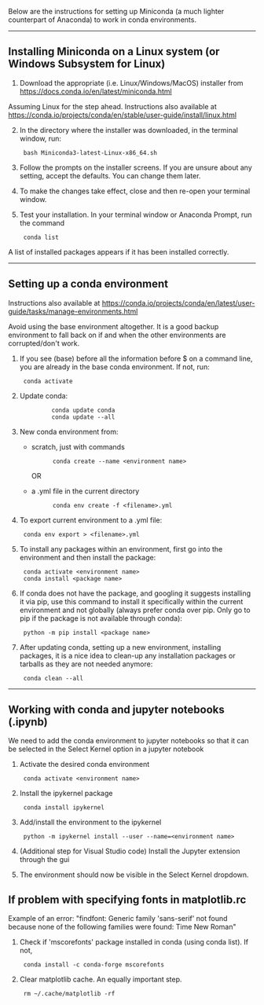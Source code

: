 Below are the instructions for setting up Miniconda (a much lighter counterpart of Anaconda) to work in conda environments.

---
## Installing Miniconda on a Linux system (or Windows Subsystem for Linux)

1. Download the appropriate (i.e. Linux/Windows/MacOS) installer from https://docs.conda.io/en/latest/miniconda.html

Assuming Linux for the step ahead. Instructions also available at https://conda.io/projects/conda/en/stable/user-guide/install/linux.html

2. In the directory where the installer was downloaded, in the terminal window, run:

        bash Miniconda3-latest-Linux-x86_64.sh

3. Follow the prompts on the installer screens. If you are unsure about any setting, accept the defaults. You can change them later.

4. To make the changes take effect, close and then re-open your terminal window.

5. Test your installation. In your terminal window or Anaconda Prompt, run the command

        conda list

A list of installed packages appears if it has been installed correctly.

---
## Setting up a conda environment

Instructions also available at https://conda.io/projects/conda/en/latest/user-guide/tasks/manage-environments.html

Avoid using the base environment altogether. It is a good backup environment to fall back on if and when the other environments are corrupted/don't work.

1. If you see (base) before all the information before \$ on a command line, you are already in the base conda environment. If not, run:

        conda activate

2. Update conda:

                conda update conda
                conda update --all

3. New conda environment from:

    * scratch, just with commands
        
                conda create --name <environment name>

        OR

    * a .yml file in the current directory

                conda env create -f <filename>.yml

4. To export current environment to a .yml file:

        conda env export > <filename>.yml

5. To install any packages within an environment, first go into the environment and then install the package:

        conda activate <environment name>
        conda install <package name>

6. If conda does not have the package, and googling it suggests installing it via pip, use this command to install it specifically within the current environment and not globally (always prefer conda over pip. Only go to pip if the package is not available through conda):

        python -m pip install <package name>

7. After updating conda, setting up a new environment, installing packages, it is a nice idea to clean-up any installation packages or tarballs as they are not needed anymore:

        conda clean --all

---
## Working with conda and jupyter notebooks (.ipynb)

We need to add the conda environment to jupyter notebooks so that it can be selected in the Select Kernel option in a jupyter notebook

1. Activate the desired conda environment

        conda activate <environment name>

2. Install the ipykernel package

        conda install ipykernel

3. Add/install the environment to the ipykernel

        python -m ipykernel install --user --name=<environment name>

4. (Additional step for Visual Studio code) Install the Jupyter extension through the gui

5. The environment should now be visible in the Select Kernel dropdown.


## If problem with specifying fonts in matplotlib.rc 

Example of an error: "findfont: Generic family 'sans-serif' not found because none of the following families were found: Time New Roman"

1. Check if 'mscorefonts' package installed in conda (using conda list). If not,

        conda install -c conda-forge mscorefonts

2. Clear matplotlib cache. An equally important step.

        rm ~/.cache/matplotlib -rf